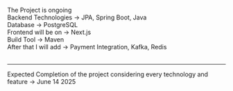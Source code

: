 The Project is ongoing <br>
Backend Technologies -> JPA, Spring Boot, Java <br>
Database -> PostgreSQL <br>
Frontend will be on -> Next.js<br>
Build Tool -> Maven <br>
After that I will add -> Payment Integration, Kafka, Redis <br><br>
<hr>

Expected Completion of the project considering every technology and feature -> June 14 2025
